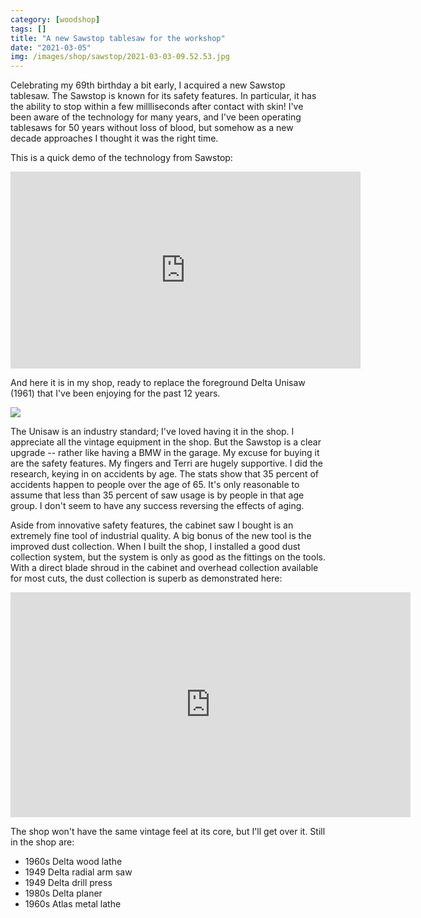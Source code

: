 ```yaml
---
category: [woodshop]
tags: []
title: "A new Sawstop tablesaw for the workshop"
date: "2021-03-05"
img: /images/shop/sawstop/2021-03-03-09.52.53.jpg
---
```


Celebrating my 69th birthday a bit early, I acquired a new Sawstop tablesaw.  The Sawstop is known for its safety features.  In particular, it has the ability to stop within a few millliseconds after contact with skin!   I've been aware of the technology for many years, and I've been operating tablesaws for 50 years without loss of blood, but somehow as a new decade approaches I thought it was the right time.

This is a quick demo of the technology from Sawstop:

<iframe width="560" height="315" src="https://www.youtube.com/embed/nafVvX5uaDs" frameborder="0" allow="accelerometer; autoplay; clipboard-write; encrypted-media; gyroscope; picture-in-picture" allowfullscreen></iframe>


And here it is in my shop, ready to replace the foreground Delta Unisaw (1961) that I've been enjoying for the past 12 years.

![](/images/shop/sawstop/2021-03-03-09.57.48.jpg)

 The Unisaw is an industry standard; I've loved having it in the shop.  I appreciate all the vintage equipment in the shop. But the Sawstop is a clear upgrade -- rather like having a BMW in the garage.  My excuse for buying it are the safety features.  My fingers and Terri are hugely supportive.  I did the research, keying in on accidents by age.   The stats show that 35 percent of accidents happen to people over the age of 65.   It's only reasonable to assume that less than 35 percent of saw usage is by people in that age group.  I don't seem to have any success reversing the effects of aging.

Aside from innovative safety features, the cabinet saw I bought is an extremely fine tool of industrial quality.  A big bonus of the new tool is the improved dust collection.   When I built the shop, I  installed a good dust collection system, but the system is only as good as the fittings on the tools.  With a direct blade shroud in the cabinet and overhead collection available for most cuts, the dust collection is superb as demonstrated here:

<iframe src="https://player.vimeo.com/video/520184222" width="640" height="360" frameborder="0" allow="autoplay; fullscreen; picture-in-picture" allowfullscreen></iframe>

The shop won't have the same vintage feel at its core, but I'll get over it.   Still in the shop are:
- 1960s Delta wood lathe
- 1949 Delta radial arm saw
- 1949 Delta drill press
- 1980s Delta planer
- 1960s Atlas metal lathe

